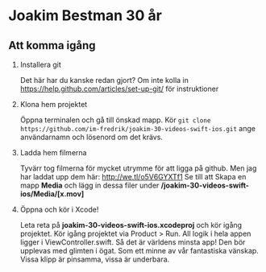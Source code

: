 Joakim Bestman 30 år
====================

## Att komma igång

1. Installera git

	Det här har du kanske redan gjort? Om inte kolla in https://help.github.com/articles/set-up-git/ för instruktioner

2. Klona hem projektet
	
	Öppna terminalen och gå till önskad mapp. Kör `git clone https://github.com/im-fredrik/joakim-30-videos-swift-ios.git` ange användarnamn och lösenord om det krävs.

3. Ladda hem filmerna

	Tyvärr tog filmerna för mycket utrymme för att ligga på github. Men jag har laddat upp dem här: http://we.tl/o5V6GYXTf1
	Se till att Skapa en mapp **Media** och lägg in dessa filer under **/joakim-30-videos-swift-ios/Media/[x.mov]**

3. Öppna och kör i Xcode!

    Leta reta på **joakim-30-videos-swift-ios.xcodeproj** och kör igång projektet. Kör igång projektet via Product > Run. All logik i hela appen ligger i ViewController.swift. Så det är världens minsta app! Den bör upplevas med glimten i ögat. Som ett minne av vår fantastiska vänskap. Vissa klipp är pinsamma, vissa är underbara.